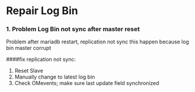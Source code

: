 # Repair Log Bin

### 1. Problem Log Bin not sync after master reset
Problem after mariadb restart, replication not sync
this happen because log bin master corrupt

####fix replication not sync:

1. Reset Slave
2. Manually change to latest log bin
3. Check OMevents; make sure last update field synchronized
